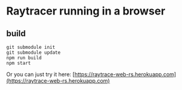 # Raytracer running in a browser

## build

```
git submodule init
git submodule update
npm run build
npm start
```

Or you can just try it here: [https://raytrace-web-rs.herokuapp.com](https://raytrace-web-rs.herokuapp.com)
